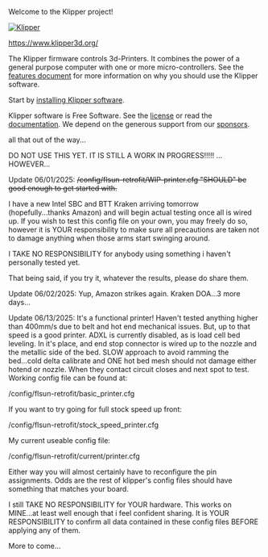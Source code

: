 Welcome to the Klipper project!

[![Klipper](docs/img/klipper-logo-small.png)](https://www.klipper3d.org/)

https://www.klipper3d.org/

The Klipper firmware controls 3d-Printers. It combines the power of a
general purpose computer with one or more micro-controllers. See the
[features document](https://www.klipper3d.org/Features.html) for more
information on why you should use the Klipper software.

Start by [installing Klipper software](https://www.klipper3d.org/Installation.html).

Klipper software is Free Software. See the [license](COPYING) or read
the [documentation](https://www.klipper3d.org/Overview.html). We
depend on the generous support from our
[sponsors](https://www.klipper3d.org/Sponsors.html).


all that out of the way...


DO NOT USE THIS YET.  IT IS STILL A WORK IN PROGRESS!!!!!
...
HOWEVER...

Update 06/01/2025:
~~/config/flsun-retrofit/WIP-printer.cfg "SHOULD" be good enough to get started with.~~

I have a new Intel SBC and BTT Kraken arriving tomorrow (hopefully...thanks Amazon) and 
will begin actual testing once all is wired up.  If you wish to test this config file on 
your own, you may freely do so, however it is YOUR responsibility to make sure all 
precautions are taken not to damage anything when those arms start swinging around.  

I TAKE NO RESPONSIBILITY for anybody using something i haven't personally tested yet.  

That being said, if you try it, whatever the results, please do share them.

Update 06/02/2025:
Yup, Amazon strikes again.  Kraken DOA...3 more days...

Update 06/13/2025:
It's a functional printer!  Haven't tested anything higher than 400mm/s due to belt and hot end mechanical issues.
But, up to that speed is a good printer.  ADXL is currently disabled, as is load cell bed leveling.  In it's place, and end stop connector is wired up to 
the nozzle and the metallic side of the bed.  SLOW approach to avoid ramming the bed...cold delta calibrate and ONE hot bed mesh should not damage either hotend or nozzle.
When they contact circuit closes and next spot to test.  Working config file can be found at:
 
/config/flsun-retrofit/basic_printer.cfg

If you want to try going for full stock speed up front:
 
/config/flsun-retrofit/stock_speed_printer.cfg

My current useable config file:

/config/flsun-retrofit/current/printer.cfg

Either way you will almost certainly have to reconfigure the pin assignments.  Odds are the rest of klipper's config files should have something that matches your board.

I still TAKE NO RESPONSIBILITY for YOUR hardware.  This works on MINE...at least well enough that i feel confident sharing.  It is YOUR RESPONSIBILITY to confirm all data contained
in these config files BEFORE applying any of them.

More to come...
